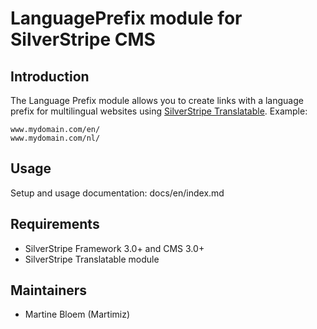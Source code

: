 # LanguagePrefix module for SilverStripe CMS #

## Introduction ##

The Language Prefix module allows you to create links with a language prefix
for multilingual websites using [SilverStripe Translatable](https://github.com/silverstripe/silverstripe-translatable). Example:
 
	www.mydomain.com/en/
 	www.mydomain.com/nl/

## Usage

Setup and usage documentation: docs/en/index.md

## Requirements ##

 * SilverStripe Framework 3.0+ and CMS 3.0+
 * SilverStripe Translatable module

## Maintainers ##

 * Martine Bloem (Martimiz) <martine at balbus dot nl>